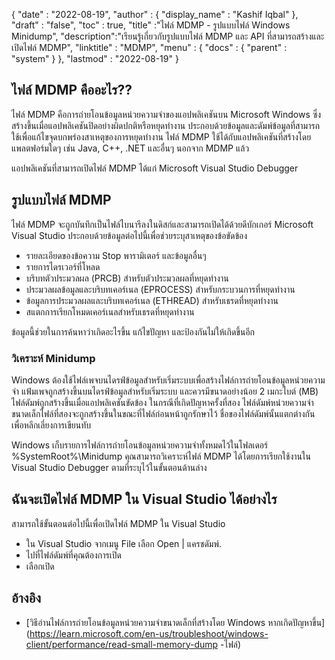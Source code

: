 {
  "date" : "2022-08-19",
  "author" : {
    "display_name" : "Kashif Iqbal"
},
  "draft" : "false",
  "toc" : true,
  "title" :"ไฟล์ MDMP - รูปแบบไฟล์ Windows Minidump",
  "description":"เรียนรู้เกี่ยวกับรูปแบบไฟล์ MDMP และ API ที่สามารถสร้างและเปิดไฟล์ MDMP",
  "linktitle" : "MDMP",
  "menu" : {
    "docs" : {
      "parent" : "system"
}
},
  "lastmod" : "2022-08-19"
}

## ไฟล์ MDMP คืออะไร??

ไฟล์ MDMP คือการถ่ายโอนข้อมูลหน่วยความจำของแอปพลิเคชันบน Microsoft Windows ซึ่งสร้างขึ้นเมื่อแอปพลิเคชันปิดอย่างผิดปกติหรือหยุดทำงาน ประกอบด้วยข้อมูลและดัมพ์ข้อมูลที่สามารถใช้เพื่อแก้ไขจุดบกพร่องสาเหตุของการหยุดทำงาน ไฟล์ MDMP ใช้ได้กับแอปพลิเคชันที่สร้างโดยแพลตฟอร์มใดๆ เช่น Java, C++, .NET และอื่นๆ นอกจาก MDMP แล้ว

แอปพลิเคชันที่สามารถเปิดไฟล์ MDMP ได้แก่ Microsoft Visual Studio Debugger

## รูปแบบไฟล์ MDMP

ไฟล์ MDMP จะถูกบันทึกเป็นไฟล์ไบนารีลงในดิสก์และสามารถเปิดได้ด้วยดีบักเกอร์ Microsoft Visual Studio ประกอบด้วยข้อมูลต่อไปนี้เพื่อช่วยระบุสาเหตุของข้อขัดข้อง

* รายละเอียดของข้อความ Stop พารามิเตอร์ และข้อมูลอื่นๆ
* รายการไดรเวอร์ที่โหลด
* บริบทตัวประมวลผล (PRCB) สำหรับตัวประมวลผลที่หยุดทำงาน
* ประมวลผลข้อมูลและบริบทเคอร์เนล (EPROCESS) สำหรับกระบวนการที่หยุดทำงาน
* ข้อมูลการประมวลผลและบริบทเคอร์เนล (ETHREAD) สำหรับเธรดที่หยุดทำงาน
* สแตกการเรียกโหมดเคอร์เนลสำหรับเธรดที่หยุดทำงาน

ข้อมูลนี้ช่วยในการค้นหาว่าเกิดอะไรขึ้น แก้ไขปัญหา และป้องกันไม่ให้เกิดขึ้นอีก

### วิเคราะห์ Minidump

Windows ต้องใช้ไฟล์เพจบนไดรฟ์ข้อมูลสำหรับเริ่มระบบเพื่อสร้างไฟล์การถ่ายโอนข้อมูลหน่วยความจำ แฟ้มเพจถูกสร้างขึ้นบนไดรฟ์ข้อมูลสำหรับเริ่มระบบ และควรมีขนาดอย่างน้อย 2 เมกะไบต์ (MB) ไฟล์ดัมพ์ถูกสร้างขึ้นเมื่อแอปพลิเคชันขัดข้อง ในกรณีที่เกิดปัญหาครั้งที่สอง ไฟล์ดัมพ์หน่วยความจำขนาดเล็กไฟล์ที่สองจะถูกสร้างขึ้นในขณะที่ไฟล์ก่อนหน้าถูกรักษาไว้ ชื่อของไฟล์ดัมพ์นั้นแตกต่างกันเพื่อหลีกเลี่ยงการเขียนทับ

Windows เก็บรายการไฟล์การถ่ายโอนข้อมูลหน่วยความจำทั้งหมดไว้ในโฟลเดอร์ %SystemRoot%\Minidump คุณสามารถวิเคราะห์ไฟล์ MDMP ได้โดยการเรียกใช้งานใน Visual Studio Debugger ตามที่ระบุไว้ในขั้นตอนด้านล่าง

## ฉันจะเปิดไฟล์ MDMP ใน Visual Studio ได้อย่างไร

สามารถใช้ขั้นตอนต่อไปนี้เพื่อเปิดไฟล์ MDMP ใน Visual Studio

* ใน Visual Studio จากเมนู File เลือก Open | แครชดัมพ์.
* ไปที่ไฟล์ดัมพ์ที่คุณต้องการเปิด
* เลือกเปิด

## อ้างอิง

* [วิธีอ่านไฟล์การถ่ายโอนข้อมูลหน่วยความจำขนาดเล็กที่สร้างโดย Windows หากเกิดปัญหาขึ้น](https://learn.microsoft.com/en-us/troubleshoot/windows-client/performance/read-small-memory-dump -ไฟล์)

